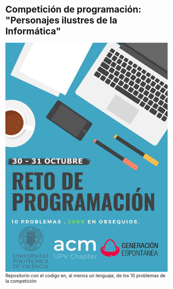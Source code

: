 # Competición de programación: "Personajes ilustres de la Informática"
![Cartel del reto](https://github.com/acmupv/CompPersonajesIlustres/blob/main/Cartel.jpeg)
Repositorio con el codigo en, al menos un lenguaje, de los 10 problemas de la competición
